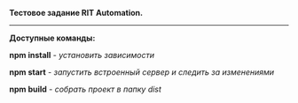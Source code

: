 **Тестовое задание RIT Automation.**

***

**Доступные команды:**

**npm install** - *установить зависимости*

**npm start** - *запустить встроенный сервер и следить за изменениями*

**npm build** - *собрать проект в папку dist*
